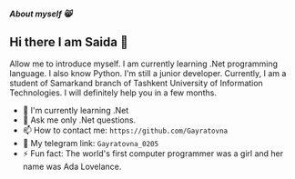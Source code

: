 ##### About myself 😸
## Hi there I am Saida 👋

Allow me to introduce myself. I am currently learning .Net programming language. I also know Python. I'm still a junior developer. 
Currently, I am a student of Samarkand branch of Tashkent University of Information Technologies. 
I will definitely help you in a few months.

[](https://github.com/Gayratovna/Gayratovna/assets/149236952/4bce7714-2dd3-4f8c-baa4-de0a7078d455)

- 🌱 I'm currently learning .Net
- 💬 Ask me only .Net questions.
- 📫 How to contact me: ```https://github.com/Gayratovna```
- 📩 My telegram link: ```Gayratovna_0205```
- ⚡ Fun fact: The world's first computer programmer was a girl and her name was Ada Lovelance.

